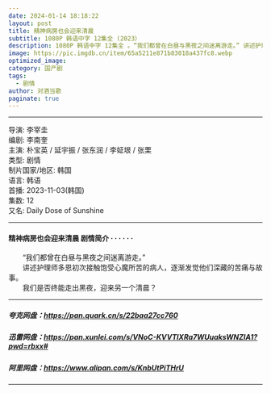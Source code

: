 ```yaml
---
date: 2024-01-14 18:18:22
layout: post
title: 精神病房也会迎来清晨
subtitle: 1080P 韩语中字 12集全 (2023）
description: 1080P 韩语中字 12集全 。“我们都曾在白昼与黑夜之间迷离游走。” 讲述护理师多恩初次接触饱受心魔所苦的病人，逐渐发觉他们深藏的苦痛与故事。我们是否终能走出黑夜，迎来另一个清晨？  ...
image: https://pic.imgdb.cn/item/65a5211e871b83018a437fc8.webp
optimized_image: 
category: 国产剧
tags:
  - 剧情
author: 对酒当歌
paginate: true
---
```


---

导演: 李宰圭  
编剧: 李南奎  
主演: 朴宝英 / 延宇振 / 张东润 / 李姃垠 / 张栗  
类型: 剧情  
制片国家/地区: 韩国  
语言: 韩语  
首播: 2023-11-03(韩国)  
集数: 12  
又名: Daily Dose of Sunshine  

---

#### 精神病房也会迎来清晨 剧情简介 · · · · · ·

　　“我们都曾在白昼与黑夜之间迷离游走。”  
　　讲述护理师多恩初次接触饱受心魔所苦的病人，逐渐发觉他们深藏的苦痛与故事。  
　　我们是否终能走出黑夜，迎来另一个清晨？  

---

##### 夸克网盘：<https://pan.quark.cn/s/22baa27cc760>

##### 迅雷网盘：<https://pan.xunlei.com/s/VNoC-KVVTlXRa7WUuaksWNZIA1?pwd=rbxx#>

##### 阿里网盘：<https://www.alipan.com/s/KnbUtPiTHrU>

---
